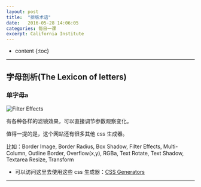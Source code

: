 ```yaml
---
layout: post
title:  "排版术语"
date:   2016-05-28 14:06:05
categories: 每日一课
excerpt: California Institute
---
```


* content
{:toc}

---

## 字母剖析(The Lexicon of letters)

### 单字母a

![Filter Effects](http://o7y3ots7t.bkt.clouddn.com/2016%2F05%2F29%2Fletterforms.png)

有各种各样的滤镜效果，可以直接调节参数观察变化。

值得一提的是，这个网站还有很多其他 css 生成器。

比如：Border Image, Border Radius, Box Shadow, Filter Effects, Multi-Column, Outline Border, Overflow(x,y), RGBa, Text Rotate, Text Shadow, Textarea Resize, Transform

* 可以访问这里去使用这些 css 生成器：[CSS Generators](http://www.cssreflex.com/css-generators/)

---
